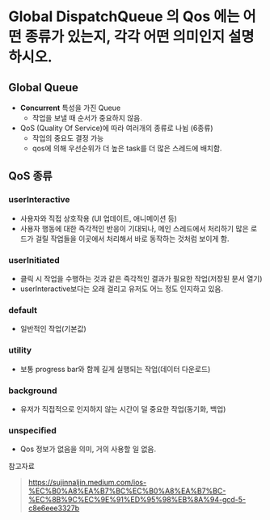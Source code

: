 # Global DispatchQueue 의 Qos 에는 어떤 종류가 있는지, 각각 어떤 의미인지 설명하시오.

## Global Queue

- **Concurrent** 특성을 가진 Queue
  - 작업을 보낼 때 순서가 중요하지 않음.
- QoS (Quality Of Service)에 따라 여러개의 종류로 나뉨 (6종류)
  - 작업의 중요도 결정 가능
  - qos에 의해 우선순위가 더 높은 task를 더 많은 스레드에 배치함.

## QoS 종류

### userInteractive

- 사용자와 직접 상호작용 (UI 업데이트, 애니메이션 등)
- 사용자 행동에 대한 즉각적인 반응이 기대되나, 메인 스레드에서 처리하기 많은 로드가 걸릴 작업들을 이곳에서 처리해서 바로 동작하는 것처럼 보이게 함.

### userInitiated

- 클릭 시 작업을 수행하는 것과 같은 즉각적인 결과가 필요한 작업(저장된 문서 열기)
- userInteractive보다는 오래 걸리고 유저도 어느 정도 인지하고 있음.

### default

- 일반적인 작업(기본값)

### utility

- 보통 progress bar와 함께 길게 실행되는 작업(데이터 다운로드)

### background

- 유저가 직접적으로 인지하지 않는 시간이 덜 중요한 작업(동기화, 백업)

### unspecified

- Qos 정보가 없음을 의미, 거의 사용할 일 없음.



참고자료

> https://sujinnaljin.medium.com/ios-%EC%B0%A8%EA%B7%BC%EC%B0%A8%EA%B7%BC-%EC%8B%9C%EC%9E%91%ED%95%98%EB%8A%94-gcd-5-c8e6eee3327b
